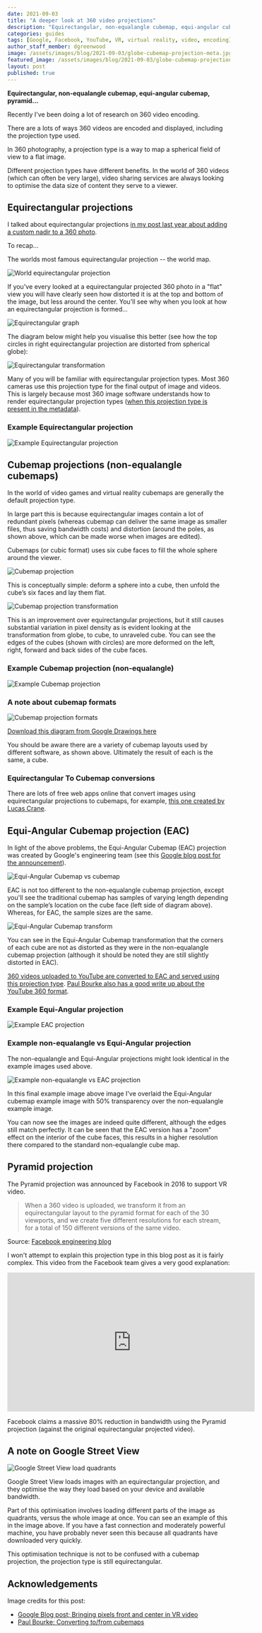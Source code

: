 ```yaml
---
date: 2021-09-03
title: "A deeper look at 360 video projections"
description: "Equirectangular, non-equalangle cubemap, equi-angular cubemap, pyramid..."
categories: guides
tags: [Google, Facebook, YouTube, VR, virtual reality, video, encoding]
author_staff_member: dgreenwood
image: /assets/images/blog/2021-09-03/globe-cubemap-projection-meta.jpg
featured_image: /assets/images/blog/2021-09-03/globe-cubemap-projection-sm.jpg
layout: post
published: true
---
```


**Equirectangular, non-equalangle cubemap, equi-angular cubemap, pyramid...**

Recently I've been doing a lot of research on 360 video encoding.

There are a lots of ways 360 videos are encoded and displayed, including the projection type used.

In 360 photography, a projection type is a way to map a spherical field of view to a flat image.

Different projection types have different benefits. In the world of 360 videos (which can often be very large), video sharing services are always looking to optimise the data size of content they serve to a viewer.

## Equirectangular projections

I talked about equirectangular projections [in my post last year about adding a custom nadir to a 360 photo](/blog/adding-a-custom-nadir-to-360-video-photo).

To recap...

The worlds most famous equirectangular projection -- the world map.

<img class="img-fluid" src="/assets/images/blog/2021-09-03/Equirectangular_projection_SW.jpg" alt="World equirectangular projection" title="World equirectangular projection" />

If you've every looked at a equirectangular projected 360 photo in a "flat" view you will have clearly seen how distorted it is at the top and bottom of the image, but less around the center. You'll see why when you look at how an equirectangular projection is formed...

<img class="img-fluid" src="/assets/images/blog/2021-09-03/equirectangular-image.jpg" alt="Equirectangular graph" title="Equirectangular graph" />

The diagram below might help you visualise this better (see how the top circles in right equirectangular projection are distorted from spherical globe):

<img class="img-fluid" src="/assets/images/blog/2021-09-03/equirectangular-globe-projection.png" alt="Equirectangular transformation" title="Equirectangular transformation" />

Many of you will be familiar with equirectangular projection types. Most 360 cameras use this projection type for the final output of image and videos. This is largely because most 360 image software understands how to render equirectangular projection types ([when this projection type is present in the metadata](/blog/metadata-exif-xmp-360-photo-files)).

### Example Equirectangular projection

<img class="img-fluid" src="/assets/images/blog/2021-09-03/example-equirectangular.jpeg" alt="Example Equirectangular projection" title="Example Equirectangular projection" />

## Cubemap projections (non-equalangle cubemaps)

In the world of video games and virtual reality cubemaps are generally the default projection type.

In large part this is because equirectangular images contain a lot of redundant pixels (whereas cubemap can deliver the same image as smaller files, thus saving bandwidth costs) and distortion (around the poles, as shown above, which can be made worse when images are edited).

Cubemaps (or cubic format) uses six cube faces to fill the whole sphere around the viewer.

<img class="img-fluid" src="/assets/images/blog/2021-09-03/cubemap-projection.png" alt="Cubemap projection" title="Cubemap projection" />

This is conceptually simple: deform a sphere into a cube, then unfold the cube’s six faces and lay them flat.

<img class="img-fluid" src="/assets/images/blog/2021-09-03/globe-cubemap-projection.png
" alt="Cubemap projection transformation" title="Cubemap projection transformation" />

This is an improvement over equirectangular projections, but it still causes substantial variation in pixel density as is evident looking at the transformation from globe, to cube, to unraveled cube. You can see the edges of the cubes (shown with circles) are more deformed on the left, right, forward and back sides of the cube faces.

### Example Cubemap projection (non-equalangle)

<img class="img-fluid" src="/assets/images/blog/2021-09-03/non-equalangle-cubemap.jpeg" alt="Example Cubemap projection" title="Example Cubemap projection" />

### A note about cubemap formats

<img class="img-fluid" src="/assets/images/blog/2021-09-03/cubemap-projection-formats.png" alt="Cubemap projection formats" title="Cubemap projection formats" />

[Download this diagram from Google Drawings here](https://docs.google.com/drawings/d/1nDh0mrrDXnOllttC8mGDY4WVtf2ifnz6kVZyRdXOgEY/edit?usp=sharing)

You should be aware there are a variety of cubemap layouts used by different software, as shown above. Ultimately the result of each is the same, a cube.

### Equirectangular To Cubemap conversions

There are lots of free web apps online that convert images using equirectangular projections to cubemaps, for example, [this one created by Lucas Crane](https://github.com/jaxry/panorama-to-cubemap).

## Equi-Angular Cubemap projection (EAC)

In light of the above problems, the Equi-Angular Cubemap (EAC) projection was created by Google's engineering team (see this [Google blog post for the announcement](https://blog.google/products/google-ar-vr/bringing-pixels-front-and-center-vr-video/)).

<img class="img-fluid" src="/assets/images/blog/2021-09-03/non-equalangle-cubemap-equi-angular.png" alt="Equi-Angular Cubemap vs cubemap" title="Equi-Angular Cubemap vs cubemap" />

EAC is not too different to the non-equalangle cubemap projection, except you'll see the traditional cubemap has samples of varying length depending on the sample’s location on the cube face (left side of diagram above). Whereas, for EAC, the sample sizes are the same.

<img class="img-fluid" src="/assets/images/blog/2021-09-03/eac-transform.jpg
" alt="Equi-Angular Cubemap transform" title="Equi-Angular Cubemap transform" />

You can see in the Equi-Angular Cubemap transformation that the corners of each cube are not as distorted as they were in the non-equalangle cubemap projection (although it should be noted they are still slightly distorted in EAC).

[360 videos uploaded to YouTube are converted to EAC and served using this projection type](https://youtube-eng.googleblog.com/2017/03/improving-vr-videos.html). [Paul Bourke also has a good write up about the YouTube 360 format](http://paulbourke.net/panorama/youtubeformat/).

### Example Equi-Angular projection

<img class="img-fluid" src="/assets/images/blog/2021-09-03/equi-angular-cubemap.jpeg" alt="Example EAC projection" title="Example EAC projection" />

### Example non-equalangle vs Equi-Angular projection

The non-equalangle and Equi-Angular projections might look identical in the example images used above.

<img class="img-fluid" src="/assets/images/blog/2021-09-03/non-equalangle-cubemap-equi-angular-compare.jpeg" alt="Example non-equalangle vs EAC projection" title="Example non-equalangle vs EAC projection" />

In this final example image above image I've overlaid the Equi-Angular cubemap example image with 50% transparency over the non-equalangle example image. 

You can now see the images are indeed quite different, although the edges still match perfectly. It can be seen that the EAC version has a "zoom" effect on the interior of the cube faces, this results in a higher resolution there compared to the standard non-equalangle cube map.

## Pyramid projection

The Pyramid projection was announced by Facebook in 2016 to support VR video.

> When a 360 video is uploaded, we transform it from an equirectangular layout to the pyramid format for each of the 30 viewports, and we create five different resolutions for each stream, for a total of 150 different versions of the same video.

Source: [Facebook engineering blog](https://engineering.fb.com/2016/01/21/virtual-reality/next-generation-video-encoding-techniques-for-360-video-and-vr/)

I won't attempt to explain this projection type in this blog post as it is fairly complex. This video from the Facebook team gives a very good explanation:

<iframe src="https://www.facebook.com/plugins/video.php?href=https%3A%2F%2Fwww.facebook.com%2FEngineering%2Fvideos%2F10153781047207200%2F&show_text=0&width=560" width="560" height="315" style="border:none;overflow:hidden" scrolling="no" frameborder="0" allowfullscreen="true" allow="autoplay; clipboard-write; encrypted-media; picture-in-picture; web-share" allowFullScreen="true"></iframe>

Facebook claims a massive 80% reduction in bandwidth using the Pyramid projection (against the original equirectangular projected video).

## A note on Google Street View

<img class="img-fluid" src="/assets/images/blog/2021-09-03/google-street-view-load-image-pieces.jpg" alt="Google Street View load quadrants" title="Google Street View load quadrants" />

Google Street View loads images with an equirectangular projection, and they optimise the way they load based on your device and available bandwidth.

Part of this optimisation involves loading different parts of the image as quadrants, versus the whole image at once. You can see an example of this in the image above. If you have a fast connection and moderately powerful machine, you have probably never seen this because all quadrants have downloaded very quickly.

This optimisation technique is not to be confused with a cubemap projection, the projection type is still equirectangular.

## Acknowledgements

Image credits for this post: 

* [Google Blog post; Bringing pixels front and center in VR video](https://blog.google/products/google-ar-vr/bringing-pixels-front-and-center-vr-video/)
* [Paul Bourke; Converting to/from cubemaps](http://paulbourke.net/panorama/cubemaps/)